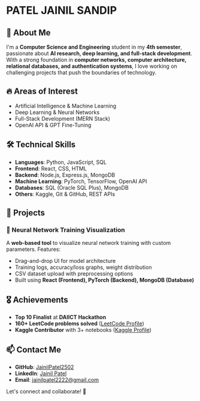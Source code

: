 # PATEL JAINIL SANDIP

## 🚀 About Me

I'm a **Computer Science and Engineering** student in my **4th semester**, passionate about **AI research, deep learning, and full-stack development**. With a strong foundation in **computer networks, computer architecture, relational databases, and authentication systems**, I love working on challenging projects that push the boundaries of technology.

## 🔥 Areas of Interest

- Artificial Intelligence & Machine Learning
- Deep Learning & Neural Networks
- Full-Stack Development (MERN Stack)
- OpenAI API & GPT Fine-Tuning

## 🛠️ Technical Skills

- **Languages**: Python, JavaScript, SQL
- **Frontend**: React, CSS, HTML
- **Backend**: Node.js, Express.js, MongoDB
- **Machine Learning**: PyTorch, TensorFlow, OpenAI API
- **Databases**: SQL (Oracle SQL Plus), MongoDB
- **Others**: Kaggle, Git & GitHub, REST APIs

## 🌟 Projects

### 🔷 Neural Network Training Visualization

A **web-based tool** to visualize neural network training with custom parameters. Features:

- Drag-and-drop UI for model architecture
- Training logs, accuracy/loss graphs, weight distribution
- CSV dataset upload with preprocessing options
- Built using **React (Frontend), PyTorch (Backend), MongoDB (Database)**

## 🎖️ Achievements

- **Top 10 Finalist** at **DAIICT Hackathon**
- **160+ LeetCode problems solved** ([LeetCode Profile](https://leetcode.com/u/Jainil_Patel2502/))
- **Kaggle Contributor** with 3+ notebooks ([Kaggle Profile](https://www.kaggle.com/jainilpatel2502/code))

## 📫 Contact Me

- **GitHub**: [JainilPatel2502](https://github.com/JainilPatel2502)
- **LinkedIn**: [Jainil Patel](https://www.linkedin.com/in/jainil-patel-952564278)
- **Email**: [jainilpatel2222@gmail.com](mailto\:jainilpatel2502@gmail.com)

Let's connect and collaborate! 🚀

